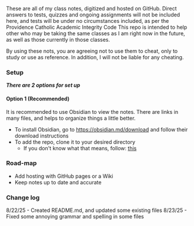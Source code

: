 These are all of my class notes, digitized and hosted on GitHub.
Direct answers to tests, quizzes and ongoing assignments will not be included here, and tests will be under no circumstances included, as per the Providence Catholic Academic Integrity Code
This repo is intended to help other who may be taking the same classes as I am right now in the future, as well as those currently in those classes.

By using these nots, you are agreeing not to use them to cheat, only to study or use as reference. In addition, I will not be liable for any cheating.

### Setup
***There are 2 options for set up***

#### Option 1 (Recommended)
It is recommended to use Obsidian to view the notes. There are links in many files, and helps to organize things a little better. 

- To install Obsidian, go to https://obsidian.md/download and follow their download instructions
- To add the repo, clone it to your desired directory
	- If you don't know what that means, follow:
		[this](https://github.com/Eric-Ward475/Class-Notes/blob/main/gen.%20info/cloning%20the%20repo.md)


### Road-map
- Add hosting with GitHub pages or a Wiki
- Keep notes up to date and accurate

### Change log
8/22/25 - Created README.md, and updated some existing files
8/23/25 - Fixed some annoying grammar and spelling in some files


